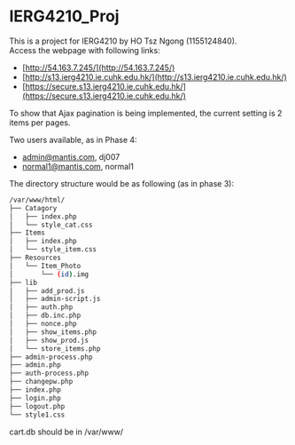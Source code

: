# IERG4210_Proj
This is a project for IERG4210 by HO Tsz Ngong (1155124840).\
Access the webpage with following links:
- [http://54.163.7.245/](http://54.163.7.245/)
- [http://s13.ierg4210.ie.cuhk.edu.hk/](http://s13.ierg4210.ie.cuhk.edu.hk/)
- [https://secure.s13.ierg4210.ie.cuhk.edu.hk/](https://secure.s13.ierg4210.ie.cuhk.edu.hk/)

To show that Ajax pagination is being implemented, the current setting is 2 items per pages.

Two users available, as in Phase 4:
- admin@mantis.com, dj007
- normal1@mantis.com, normal1

The directory structure would be as following (as in phase 3):
```bash
/var/www/html/
├── Catagory
│   ├── index.php
│   └── style_cat.css
├── Items
│   ├── index.php
│   └── style_item.css
├── Resources
│   └── Item_Photo
│       └── (id).img
├── lib
│   ├── add_prod.js
│   ├── admin-script.js
│   ├── auth.php
│   ├── db.inc.php
│   ├── nonce.php
│   ├── show_items.php
│   ├── show_prod.js
│   └── store_items.php
├── admin-process.php
├── admin.php
├── auth-process.php
├── changepw.php
├── index.php
├── login.php
├── logout.php
└── style1.css
```

cart.db should be in /var/www/
